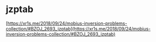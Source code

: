 # jzptab

[https://xr1s.me/2018/09/24/mobius-inversion-problems-collection/#BZOJ_2693_jzptab](https://xr1s.me/2018/09/24/mobius-inversion-problems-collection/#BZOJ_2693_jzptab)
